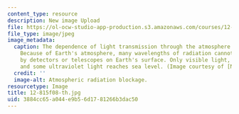 ```yaml
---
content_type: resource
description: New image Upload
file: https://ol-ocw-studio-app-production.s3.amazonaws.com/courses/12-815-atmospheric-radiation-fall-2008/3884cc65a044e9b56d1781266b3dac50_12-815f08-th.jpg
file_type: image/jpeg
image_metadata:
  caption: The dependence of light transmission through the atmosphere on light wavelength.
    Because of Earth's atmosphere, many wavelengths of radiation cannot be observed
    by detectors or telescopes on Earth's surface. Only visible light, radio waves,
    and some ultraviolet light reaches sea level. (Image courtesy of [NASA](http://www.nasa.gov/).)
  credit: ''
  image-alt: Atmospheric radiation blockage.
resourcetype: Image
title: 12-815f08-th.jpg
uid: 3884cc65-a044-e9b5-6d17-81266b3dac50
---
```

